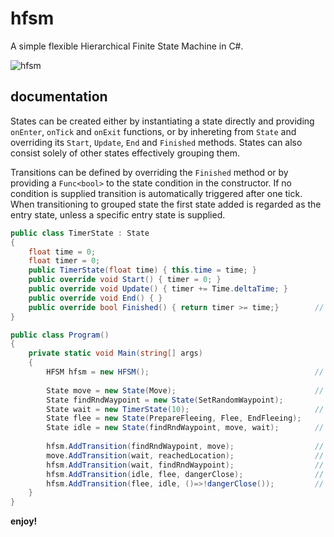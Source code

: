 # hfsm
A simple flexible Hierarchical Finite State Machine in C#.

![hfsm](https://https://github.com/olafvisker/hfsm/img/hfsm.png "HFSM Diagram")

## documentation
States can be created either by instantiating a state directly and providing ```onEnter```, ```onTick``` and ```onExit``` functions, or by inhereting from ```State``` and overriding its ```Start```, ```Update```, ```End``` and ```Finished``` methods. States can also consist solely of other states effectively grouping them.

Transitions can be defined by overriding the ```Finished``` method or by providing a ```Func<bool>``` to the state condition in the constructor. If no condition is supplied transition is automatically triggered after one tick. When transitioning to grouped state the first state added is regarded as the entry state, unless a specific entry state is supplied. 

```C#
public class TimerState : State 
{
    float time = 0;
    float timer = 0;
    public TimerState(float time) { this.time = time; }
    public override void Start() { timer = 0; }
    public override void Update() { timer += Time.deltaTime; }
    public override void End() { }
    public override bool Finished() { return timer >= time;}        // Condition trigger
}

public class Program() 
{
    private static void Main(string[] args)
    {
        HFSM hfsm = new HFSM();                                     // Create new Hierarchical FSM machine
        
        State move = new State(Move);                               // Only contains onTick method
        State findRndWaypoint = new State(SetRandomWaypoint);
        State wait = new TimerState(10);                            // State by inheritance
        State flee = new State(PrepareFleeing, Flee, EndFleeing);
        State idle = new State(findRndWaypoint, move, wait);        // State consisting of other states
        
        hfsm.AddTransition(findRndWaypoint, move);                  // Transition defined through fsm without a condition (automatically triggered)
        move.AddTransition(wait, reachedLocation);                  // Transition directly defined with reachedLocation condition
        hfsm.AddTransition(wait, findRndWaypoint);                  // Condition implemented by overriding Finished() method
        hfsm.AddTransition(idle, flee, dangerClose);                // Transition from group state idle to flee state
        hfsm.AddTransition(flee, idle, ()=>!dangerClose());         // Transition from flee state to idle group state
    }
}
```
**enjoy!**

